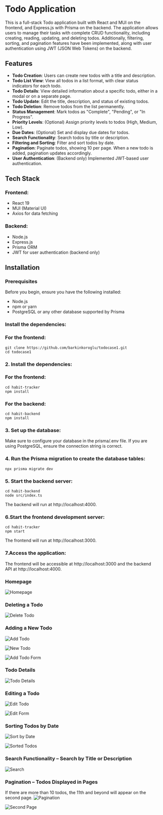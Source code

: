 # Todo Application

This is a full-stack Todo application built with React and MUI on the frontend, and Express.js with Prisma on the backend. The application allows users to manage their tasks with complete CRUD functionality, including creating, reading, updating, and deleting todos. Additionally, filtering, sorting, and pagination features have been implemented, along with user authentication using JWT (JSON Web Tokens) on the backend.

## Features

- **Todo Creation**: Users can create new todos with a title and description.
- **Todo List View**: View all todos in a list format, with clear status indicators for each todo.
- **Todo Details**: View detailed information about a specific todo, either in a modal or on a separate page.
- **Todo Update**: Edit the title, description, and status of existing todos.
- **Todo Deletion**: Remove todos from the list permanently.
- **Status Management**: Mark todos as "Complete", "Pending", or "In Progress".
- **Priority Levels**: (Optional) Assign priority levels to todos (High, Medium, Low).
- **Due Dates**: (Optional) Set and display due dates for todos.
- **Search Functionality**: Search todos by title or description.
- **Filtering and Sorting**: Filter and sort todos by date.
- **Pagination**: Paginate todos, showing 10 per page. When a new todo is added, pagination updates accordingly.
- **User Authentication**: (Backend only) Implemented JWT-based user authentication.

## Tech Stack

### Frontend:
- React 19
- MUI (Material UI)
- Axios for data fetching

### Backend:
- Node.js
- Express.js
- Prisma ORM
- JWT for user authentication (backend only)

## Installation

### Prerequisites
Before you begin, ensure you have the following installed:
- Node.js
- npm or yarn
- PostgreSQL or any other database supported by Prisma

### Install the dependencies:

### For the frontend:
    git clone https://github.com/barkinkoroglu/todocase1.git
    cd todocase1

### 2. Install the dependencies:

  ### For the frontend:
    cd habit-tracker
    npm install

### For the backend:
    cd habit-backend
    npm install

### 3. Set up the database:

Make sure to configure your database in the prisma/.env file. If you are using PostgreSQL, ensure the connection string is correct.

### 4. Run the Prisma migration to create the database tables:
    npx prisma migrate dev

### 5. Start the backend server:
    cd habit-backend
    node src/index.ts

The backend will run at http://localhost:4000.

### 6.Start the frontend development server:
    cd habit-tracker
    npm start

The frontend will run at http://localhost:3000.

### 7.Access the application:

The frontend will be accessible at http://localhost:3000 and the backend API at http://localhost:4000.


### Homepage
![Homepage](https://github.com/user-attachments/assets/a47c4ace-5a40-4ebc-94e0-4b522bf480de)

### Deleting a Todo
![Delete Todo](https://github.com/user-attachments/assets/09b1a541-0d85-4a02-a22b-d73690d09c2f)

### Adding a New Todo
![Add Todo](https://github.com/user-attachments/assets/129162cc-3ad7-43a8-97d5-bda33af391b5)

![New Todo](https://github.com/user-attachments/assets/d7e5a6f5-d03e-4d87-aadb-d3c5cdd8a844)

![Add Todo Form](https://github.com/user-attachments/assets/be1832b0-7ac0-42c4-b319-47584296a67c)

### Todo Details
![Todo Details](https://github.com/user-attachments/assets/47bb3f4d-e61d-48d2-a24f-1a2212831490)

### Editing a Todo
![Edit Todo](https://github.com/user-attachments/assets/82ec0632-fd5a-4a71-b8c9-0fa8c0cfe2a7)

![Edit Form](https://github.com/user-attachments/assets/cac1f9e4-11f8-4c1a-9327-400830f30360)

### Sorting Todos by Date
![Sort by Date](https://github.com/user-attachments/assets/7f5e8f0b-e6f1-42ca-ab97-8b0c448b0e25)

![Sorted Todos](https://github.com/user-attachments/assets/6234b116-d3a6-409a-a540-033d784889c1)

### Search Functionality – Search by Title or Description
![Search](https://github.com/user-attachments/assets/4dfbc6ec-11b1-4590-b121-ce3cc25587d9)

### Pagination – Todos Displayed in Pages
If there are more than 10 todos, the 11th and beyond will appear on the second page.
![Pagination](https://github.com/user-attachments/assets/1fe96f49-f596-4d5d-b202-9be1bc1fff32)

![Second Page](https://github.com/user-attachments/assets/b7ab833c-dcbc-483d-994d-df037315ea68)











